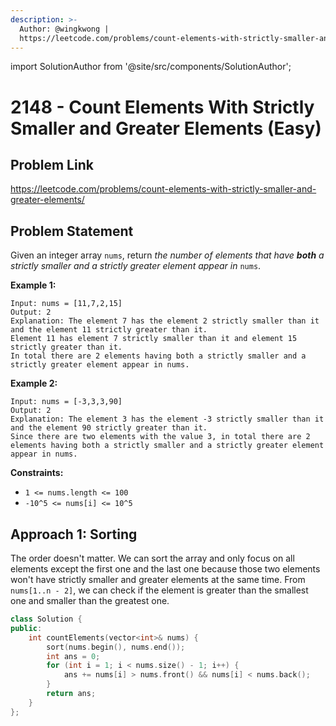 ```yaml
---
description: >-
  Author: @wingkwong |
  https://leetcode.com/problems/count-elements-with-strictly-smaller-and-greater-elements/
---
```


import SolutionAuthor from '@site/src/components/SolutionAuthor';

# 2148 - Count Elements With Strictly Smaller and Greater Elements (Easy)

## Problem Link

https://leetcode.com/problems/count-elements-with-strictly-smaller-and-greater-elements/

## Problem Statement

Given an integer array `nums`, return _the number of elements that have **both** a strictly smaller and a strictly greater element appear in_ `nums`.

**Example 1:**

```
Input: nums = [11,7,2,15]
Output: 2
Explanation: The element 7 has the element 2 strictly smaller than it and the element 11 strictly greater than it.
Element 11 has element 7 strictly smaller than it and element 15 strictly greater than it.
In total there are 2 elements having both a strictly smaller and a strictly greater element appear in nums.
```

**Example 2:**

```
Input: nums = [-3,3,3,90]
Output: 2
Explanation: The element 3 has the element -3 strictly smaller than it and the element 90 strictly greater than it.
Since there are two elements with the value 3, in total there are 2 elements having both a strictly smaller and a strictly greater element appear in nums.
```

**Constraints:**

* `1 <= nums.length <= 100`
* `-10^5 <= nums[i] <= 10^5`

## Approach 1: Sorting

The order doesn't matter. We can sort the array and only focus on all elements except the first one and the last one because those two elements won't have strictly smaller and greater elements at the same time. From `nums[1..n - 2]`, we can check if the element is greater than the smallest one and smaller than the greatest one.

<SolutionAuthor name="@wingkwong"/>

```cpp
class Solution {
public:
    int countElements(vector<int>& nums) {
        sort(nums.begin(), nums.end());
        int ans = 0;
        for (int i = 1; i < nums.size() - 1; i++) {
            ans += nums[i] > nums.front() && nums[i] < nums.back();
        }
        return ans;
    }
};
```

